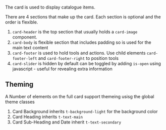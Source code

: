The card is used to display catalogue items.

There are 4 sections that make up the card. Each section is optional and the order is flexible. 

1. `card-header` is the top section that usually holds a `card-image` component. 
1. `card-body` is flexible section that includes padding so is used for the main text content
1. `card-footer` is used to hold tools and actions. Use child elements `card-footer-left` and `card-footer-right` to position tools
1. `card-slider` is hidden by default can be toggled by adding `is-open` using javascript - useful for revealing extra information

## Theming

A Number of elements on the full card support themeing usisg the global theme classes

1. Card Background inherits `t-background-light` for the background color
1. Card Heading inherits `t-text-main`
1. Card Sub-Heading and Date inherit `t-text-secondary`
